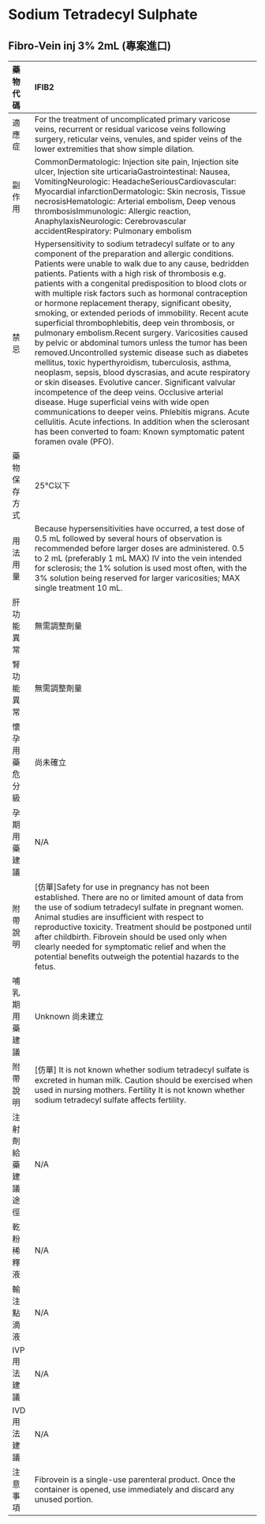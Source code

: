 # Sodium Tetradecyl Sulphate

## Fibro-Vein inj 3% 2mL \(專案進口\)

| 藥物代碼 | IFIB2 |
| :--- | :--- |
| 適應症 | For the treatment of uncomplicated primary varicose veins, recurrent or residual varicose veins following surgery, reticular veins, venules, and spider veins of the lower extremities that show simple dilation. |
| 副作用 | CommonDermatologic: Injection site pain, Injection site ulcer, Injection site urticariaGastrointestinal: Nausea, VomitingNeurologic: HeadacheSeriousCardiovascular: Myocardial infarctionDermatologic: Skin necrosis, Tissue necrosisHematologic: Arterial embolism, Deep venous thrombosisImmunologic: Allergic reaction, AnaphylaxisNeurologic: Cerebrovascular accidentRespiratory: Pulmonary embolism |
| 禁忌 | Hypersensitivity to sodium tetradecyl sulfate or to any component of the preparation and allergic conditions. Patients were unable to walk due to any cause, bedridden patients. Patients with a high risk of thrombosis e.g. patients with a congenital predisposition to blood clots or with multiple risk factors such as hormonal contraception or hormone replacement therapy, significant obesity, smoking, or extended periods of immobility. Recent acute superficial thrombophlebitis, deep vein thrombosis, or pulmonary embolism.Recent surgery. Varicosities caused by pelvic or abdominal tumors unless the tumor has been removed.Uncontrolled systemic disease such as diabetes mellitus, toxic hyperthyroidism, tuberculosis, asthma, neoplasm, sepsis, blood dyscrasias, and acute respiratory or skin diseases. Evolutive cancer. Significant valvular incompetence of the deep veins. Occlusive arterial disease. Huge superficial veins with wide open communications to deeper veins. Phlebitis migrans. Acute cellulitis. Acute infections. In addition when the sclerosant has been converted to foam: Known symptomatic patent foramen ovale \(PFO\). |
| 藥物保存方式 | 25°C以下 |
| 用法用量 | Because hypersensitivities have occurred, a test dose of 0.5 mL followed by several hours of observation is recommended before larger doses are administered. 0.5 to 2 mL \(preferably 1 mL MAX\) IV into the vein intended for sclerosis; the 1% solution is used most often, with the 3% solution being reserved for larger varicosities; MAX single treatment 10 mL. |
| 肝功能異常 | 無需調整劑量 |
| 腎功能異常 | 無需調整劑量 |
| 懷孕用藥危分級 | 尚未確立 |
| 孕期用藥建議 | N/A |
| 附帶說明 | \[仿單\]Safety for use in pregnancy has not been established. There are no or limited amount of data from the use of sodium tetradecyl sulfate in pregnant women. Animal studies are insufficient with respect to reproductive toxicity. Treatment should be postponed until after childbirth. Fibrovein should be used only when clearly needed for symptomatic relief and when the potential benefits outweigh the potential hazards to the fetus. |
| 哺乳期用藥建議 | Unknown 尚未建立 |
| 附帶說明 | \[仿單\] It is not known whether sodium tetradecyl sulfate is excreted in human milk. Caution should be exercised when used in nursing mothers. Fertility It is not known whether sodium tetradecyl sulfate affects fertility. |
| 注射劑給藥建議途徑 | N/A |
| 乾粉稀釋液 | N/A |
| 輸注點滴液 | N/A |
| IVP 用法建議 | N/A |
| IVD 用法建議 | N/A |
| 注意事項 | Fibrovein is a single-use parenteral product. Once the container is opened, use immediately and discard any unused portion. |

